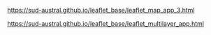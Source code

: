 https://sud-austral.github.io/leaflet_base/leaflet_map_app_3.html

https://sud-austral.github.io/leaflet_base/leaflet_multilayer_app.html

